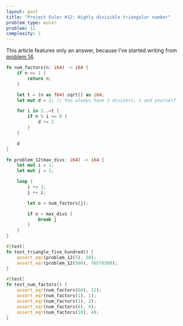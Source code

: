 ```yaml
---
layout: post
title: "Project Euler #12: Highly divisible triangular number"
problem_type: euler
problem: 12
complexity: 1
---
```




This article features only an answer, because I've started writing from [problem 14](/2021/10/25/project-euler-14-longest-collatz-sequence.html).


```rust
fn num_factors(n: i64) -> i64 {
    if n == 1 {
        return n;
    }

    let t = (n as f64).sqrt() as i64;
    let mut d = 2; // You always have 2 divisors, 1 and yourself

    for i in 2..=t {
        if n % i == 0 {
            d += 2
        }
    }

    d
}

fn problem_12(max_divs: i64) -> i64 {
    let mut i = 1;
    let mut j = 1;

    loop {
        i += 1;
        j += i;

        let o = num_factors(j);

        if o > max_divs {
            break j
        }
    }
}

#[test]
fn test_triangle_five_hundred() {
    assert_eq!(problem_12(5), 28);
    assert_eq!(problem_12(500), 76576500);
}

#[test]
fn test_num_factors() {
    assert_eq!(num_factors(60), 12);
    assert_eq!(num_factors(1), 1);
    assert_eq!(num_factors(3), 2);
    assert_eq!(num_factors(6), 4);
    assert_eq!(num_factors(10), 4);
}
```


